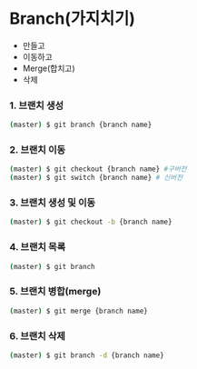# Branch(가지치기)

* 만들고
* 이동하고
* Merge(합치고)
* 삭제



### 1. 브랜치 생성

```bash
(master) $ git branch {branch name}
```

### 2. 브랜치 이동

```bash
(master) $ git checkout {branch name} #구버전
(master) $ git switch {branch name} # 신버전
```

### 3. 브랜치 생성 및 이동

```bash
(master) $ git checkout -b {branch name} 
```

### 4. 브랜치 목록

```bash
(master) $ git branch
```

### 5. 브랜치 병합(merge)

```bash
(master) $ git merge {branch name}
```

### 6. 브랜치 삭제

```bash
(master) $ git branch -d {branch name}
```



